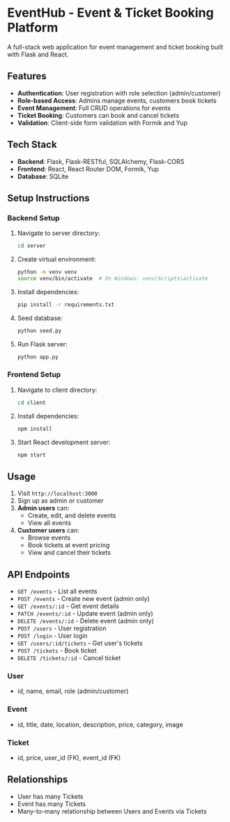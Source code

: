 # EventHub - Event & Ticket Booking Platform

A full-stack web application for event management and ticket booking built with Flask and React.

## Features

- **Authentication**: User registration with role selection (admin/customer)
- **Role-based Access**: Admins manage events, customers book tickets
- **Event Management**: Full CRUD operations for events
- **Ticket Booking**: Customers can book and cancel tickets
- **Validation**: Client-side form validation with Formik and Yup

## Tech Stack

- **Backend**: Flask, Flask-RESTful, SQLAlchemy, Flask-CORS
- **Frontend**: React, React Router DOM, Formik, Yup
- **Database**: SQLite

## Setup Instructions

### Backend Setup

1. Navigate to server directory:
   ```bash
   cd server
   ```

2. Create virtual environment:
   ```bash
   python -m venv venv
   source venv/bin/activate  # On Windows: venv\Scripts\activate
   ```

3. Install dependencies:
   ```bash
   pip install -r requirements.txt
   ```

4. Seed database:
   ```bash
   python seed.py
   ```

5. Run Flask server:
   ```bash
   python app.py
   ```

### Frontend Setup

1. Navigate to client directory:
   ```bash
   cd client
   ```

2. Install dependencies:
   ```bash
   npm install
   ```

3. Start React development server:
   ```bash
   npm start
   ```

## Usage

1. Visit `http://localhost:3000`
2. Sign up as admin or customer
3. **Admin users** can:
   - Create, edit, and delete events
   - View all events
4. **Customer users** can:
   - Browse events
   - Book tickets at event pricing
   - View and cancel their tickets

## API Endpoints

- `GET /events` - List all events
- `POST /events` - Create new event (admin only)
- `GET /events/:id` - Get event details
- `PATCH /events/:id` - Update event (admin only)
- `DELETE /events/:id` - Delete event (admin only)
- `POST /users` - User registration
- `POST /login` - User login
- `GET /users/:id/tickets` - Get user's tickets
- `POST /tickets` - Book ticket
- `DELETE /tickets/:id` - Cancel ticket



### User
- id, name, email, role (admin/customer)

### Event
- id, title, date, location, description, price, category, image

### Ticket
- id, price, user_id (FK), event_id (FK)

## Relationships

- User has many Tickets
- Event has many Tickets
- Many-to-many relationship between Users and Events via Tickets